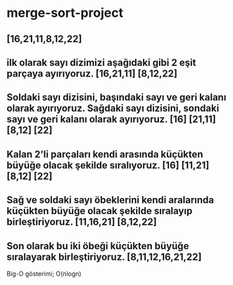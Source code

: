 # merge-sort-project

[16,21,11,8,12,22] 
-------------
ilk olarak sayı dizimizi aşağıdaki gibi 2 eşit parçaya ayırıyoruz.
[16,21,11]       [8,12,22]
------------
Soldaki sayı dizisini, başındaki sayı ve geri kalanı olarak ayırıyoruz. Sağdaki sayı dizisini, sondaki sayı ve geri kalanı olarak ayırıyoruz.
[16]    [21,11]                    [8,12]   [22]
-------------
Kalan 2'li parçaları kendi arasında küçükten büyüğe olacak şekilde sıralıyoruz.
[16]    [11,21]                    [8,12]   [22]
--------------
Sağ ve soldaki sayı öbeklerini kendi aralarında küçükten büyüğe olacak şekilde sıralayıp birleştiriyoruz.
[11,16,21]                         [8,12,22]
--------------
Son olarak bu iki öbeği küçükten büyüğe sıralayarak birleştiriyoruz.
[8,11,12,16,21,22] 
---------------


Big-O gösterimi;
O(nlogn)
